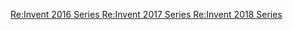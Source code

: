 [Re:Invent 2016 Series ](https://jefferyliangnz.github.io/AWS-Docker-Open-Session/2016index.html)
[Re:Invent 2017 Series ](https://jefferyliangnz.github.io/AWS-Docker-Open-Session/2017index.html)
[Re:Invent 2018 Series ](https://jefferyliangnz.github.io/AWS-Docker-Open-Session/2018index.html)
